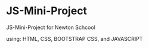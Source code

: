# JS-Mini-Project


JS-Mini-Project for Newton Schcool

using: HTML, CSS, BOOTSTRAP CSS, and JAVASCRIPT